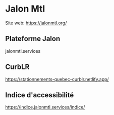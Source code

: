 
# Jalon Mtl


Site web: https://jalonmtl.org/


## Plateforme Jalon
jalonmtl.services

## CurbLR
https://stationnements-quebec-curblr.netlify.app/

## Indice d'accessibilité

https://indice.jalonmtl.services/indice/

